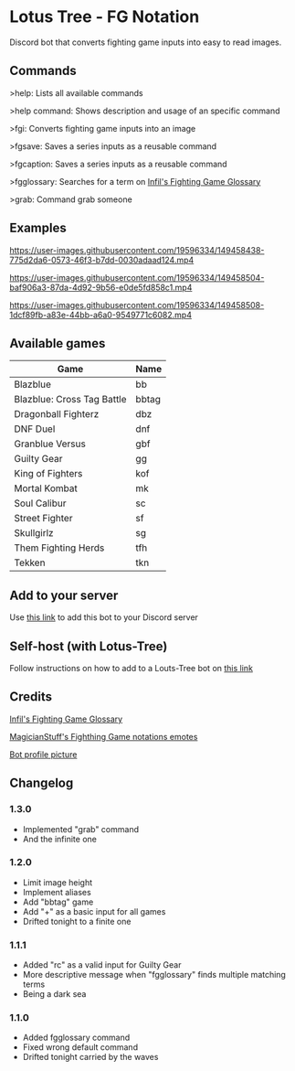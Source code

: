 # Lotus Tree - FG Notation

Discord bot that converts fighting game inputs into easy to read images.

## Commands
\>help: Lists all available commands

\>help command: Shows description and usage of an specific command

\>fgi: Converts fighting game inputs into an image

\>fgsave: Saves a series inputs as a reusable command

\>fgcaption: Saves a series inputs as a reusable command

\>fgglossary: Searches for a term on [Infil's Fighting Game Glossary](https://glossary.infil.net)

\>grab: Command grab someone

## Examples
https://user-images.githubusercontent.com/19596334/149458438-775d2da6-0573-46f3-b7dd-0030adaad124.mp4

https://user-images.githubusercontent.com/19596334/149458504-baf906a3-87da-4d92-9b56-e0de5fd858c1.mp4

https://user-images.githubusercontent.com/19596334/149458508-1dcf89fb-a83e-44bb-a6a0-9549771c6082.mp4

## Available games
| Game                       | Name  |
|----------------------------|-------|
| Blazblue                   | bb    |
| Blazblue: Cross Tag Battle | bbtag |
| Dragonball Fighterz        | dbz   |
| DNF Duel                   | dnf   |
| Granblue Versus            | gbf   |
| Guilty Gear                | gg    |
| King of Fighters           | kof   |
| Mortal Kombat              | mk    |
| Soul Calibur               | sc    |
| Street Fighter             | sf    |
| Skullgirlz                 | sg    |
| Them Fighting Herds        | tfh   |
| Tekken                     | tkn   |

## Add to your server
Use [this link](https://discord.com/oauth2/authorize?client_id=928539052834177024&scope=bot&permissions=34816) to add this bot to your Discord server

## Self-host (with Lotus-Tree)
Follow instructions on how to add to a Louts-Tree bot on [this link](https://github.com/jorgev259/Lotus-Tree)

## Credits

[Infil's Fighting Game Glossary](https://glossary.infil.net)

[MagicianStuff's Fighthing Game notations emotes](https://twitter.com/MagicianStuff/status/1477931054484893697)

[Bot profile picture](https://www.youtube.com/watch?v=8TdNX75oiRk)

## Changelog

### 1.3.0
- Implemented "grab" command
- And the infinite one

### 1.2.0

- Limit image height
- Implement aliases
- Add "bbtag" game
- Add "+" as a basic input for all games
- Drifted tonight to a finite one

### 1.1.1

- Added "rc" as a valid input for Guilty Gear
- More descriptive message when "fgglossary" finds multiple matching terms
- Being a dark sea

### 1.1.0

- Added fgglossary command
- Fixed wrong default command
- Drifted tonight carried by the waves
